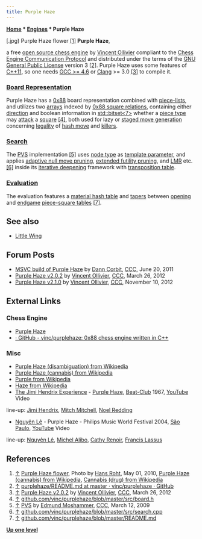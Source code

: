 ```yaml
---
title: Purple Haze
---
```

**[Home](Home "Home") \* [Engines](Engines "Engines") \* Purple Haze**



[.jpg) Purple Haze flower <a id="cite-note-1" href="#cite-ref-1">[1]</a>
**Purple Haze**,  

a free [open source chess engine](Category:Open_Source "Category:Open Source") by [Vincent Ollivier](Vincent_Ollivier "Vincent Ollivier") compliant to the [Chess Engine Communication Protocol](Chess_Engine_Communication_Protocol "Chess Engine Communication Protocol") and distributed under the terms of the [GNU General Public License](Free_Software_Foundation#GPL "Free Software Foundation") version 3 <a id="cite-note-2" href="#cite-ref-2">[2]</a>. 
Purple Haze uses some features of [C++11](Cpp "Cpp"), so one needs [GCC >= 4.6](https://en.wikipedia.org/wiki/GNU_Compiler_Collection#GCC_stable_release) or [Clang](https://en.wikipedia.org/wiki/Clang) >= 3.0 <a id="cite-note-3" href="#cite-ref-3">[3]</a> to compile it. 



### [Board Representation](Board_Representation "Board Representation")


Purple Haze has a [0x88](0x88 "0x88") board representation combined with [piece-lists](Piece-Lists "Piece-Lists"), and utilizes two [arrays](Array "Array") indexed by [0x88 square relations](0x88#SquareRelations "0x88"), 
containing either [direction](Direction "Direction") and boolean information in [std::bitset<7>](https://en.wikipedia.org/wiki/C%2B%2B_Standard_Library#Containers) whether a [piece type](Pieces "Pieces") may [attack](Attacks "Attacks") a [square](Squares "Squares") <a id="cite-note-4" href="#cite-ref-4">[4]</a>, 
both used for lazy or [staged move generation](Move_Generation#Staged "Move Generation") concerning [legality](Legal_Move "Legal Move") of [hash move](Hash_Move "Hash Move") and [killers](Killer_Move "Killer Move"). 



### [Search](Search "Search")


The [PVS](Principal_Variation_Search "Principal Variation Search") implementation <a id="cite-note-5" href="#cite-ref-5">[5]</a> uses [node type](Node_Types "Node Types") as [template parameter](https://en.wikipedia.org/wiki/Template_%28C%2B%2B%29#Function_templates), and applies [adaptive null move pruning](Null_Move_Pruning#AdaptiveNullMovePruning "Null Move Pruning"), [extended futility pruning](Futility_Pruning#Extendedfutilitypruning "Futility Pruning"), and [LMR](Late_Move_Reductions "Late Move Reductions") etc. <a id="cite-note-6" href="#cite-ref-6">[6]</a> inside its [iterative deepening](Iterative_Deepening "Iterative Deepening") framework with [transposition table](Transposition_Table "Transposition Table"). 



### [Evaluation](Evaluation "Evaluation")


The evaluation features a [material hash table](Material_Hash_Table "Material Hash Table") and [tapers](Tapered_Eval "Tapered Eval") between [opening](Opening "Opening") and [endgame](Endgame "Endgame") [piece-square tables](Piece-Square_Tables "Piece-Square Tables") <a id="cite-note-7" href="#cite-ref-7">[7]</a>.



## See also


* [Little Wing](Little_Wing "Little Wing")


## Forum Posts


* [MSVC build of Purple Haze](http://www.talkchess.com/forum/viewtopic.php?t=39437) by [Dann Corbit](Dann_Corbit "Dann Corbit"), [CCC](CCC "CCC"), June 20, 2011
* [Purple Haze v2.0.2](http://www.talkchess.com/forum/viewtopic.php?t=43028) by [Vincent Ollivier](Vincent_Ollivier "Vincent Ollivier"), [CCC](CCC "CCC"), March 26, 2012
* [Purple Haze v2.1.0](http://www.talkchess.com/forum/viewtopic.php?t=45932) by [Vincent Ollivier](Vincent_Ollivier "Vincent Ollivier"), [CCC](CCC "CCC"), November 10, 2012


## External Links


### Chess Engine


* [Purple Haze](https://vinc.cc/projects/purplehaze.html)
* [· GitHub - vinc/purplehaze: 0x88 chess engine written in C++](https://github.com/vinc/purplehaze)


### Misc


* [Purple Haze (disambiguation) from Wikipedia](https://en.wikipedia.org/wiki/Purple_Haze_%28disambiguation%29)
* [Purple Haze (cannabis) from Wikipedia](https://en.wikipedia.org/wiki/Purple_Haze_%28cannabis%29)
* [Purple from Wikipedia](https://en.wikipedia.org/wiki/Purple)
* [Haze from Wikipedia](https://en.wikipedia.org/wiki/Haze)
* [The Jimi Hendrix Experience](https://en.wikipedia.org/wiki/The_Jimi_Hendrix_Experience) - [Purple Haze](https://en.wikipedia.org/wiki/Purple_Haze), [Beat-Club](https://en.wikipedia.org/wiki/Beat-Club) 1967, [YouTube](https://en.wikipedia.org/wiki/YouTube) Video


 line-up: [Jimi Hendrix](Category:Jimi_Hendrix "Category:Jimi Hendrix"), [Mitch Mitchell](https://en.wikipedia.org/wiki/Mitch_Mitchell), [Noel Redding](https://en.wikipedia.org/wiki/Noel_Redding)
 
* [Nguyên Lê](Category:Nguy%C3%AAn_L%C3%AA "Category:Nguyên Lê") - Purple Haze - Philips Music World Festival 2004, [São Paulo](https://en.wikipedia.org/wiki/S%C3%A3o_Paulo), [YouTube](https://en.wikipedia.org/wiki/YouTube) Video


 line-up: [Nguyên Lê](Category:Nguy%C3%AAn_L%C3%AA "Category:Nguyên Lê"), [Michel Alibo](https://fr.wikipedia.org/wiki/Michel_Alibo), [Cathy Renoir](http://www.discogs.com/artist/426356-Cathy-Renoir), [Francis Lassus](https://fr.wikipedia.org/wiki/Francis_Lassus)
 
## References


1. <a id="cite-ref-1" href="#cite-note-1">↑</a> [Purple Haze flower](https://commons.wikimedia.org/wiki/File:Purple_Haze_(Cannabis).jpg), Photo by [Hans Roht](https://en.wikipedia.org/wiki/User:HansRoht), May 01, 2010, [Purple Haze (cannabis) from Wikipedia](https://en.wikipedia.org/wiki/Purple_Haze_%28cannabis%29), [Cannabis (drug) from Wikipedia](https://en.wikipedia.org/wiki/Cannabis_%28drug%29)
2. <a id="cite-ref-2" href="#cite-note-2">↑</a> [purplehaze/README.md at master · vinc/purplehaze · GitHub](https://github.com/vinc/purplehaze/blob/master/README.md)
3. <a id="cite-ref-3" href="#cite-note-3">↑</a> [Purple Haze v2.0.2](http://www.talkchess.com/forum/viewtopic.php?t=43028) by [Vincent Ollivier](Vincent_Ollivier "Vincent Ollivier"), [CCC](CCC "CCC"), March 26, 2012
4. <a id="cite-ref-4" href="#cite-note-4">↑</a> [github.com/vinc/purplehaze/blob/master/src/board.h](https://github.com/vinc/purplehaze/blob/master/src/board.h)
5. <a id="cite-ref-5" href="#cite-note-5">↑</a> [PVS](http://www.talkchess.com/forum/viewtopic.php?t=26974) by [Edmund Moshammer](Edmund_Moshammer "Edmund Moshammer"), [CCC](CCC "CCC"), March 12, 2009
6. <a id="cite-ref-6" href="#cite-note-6">↑</a> [github.com/vinc/purplehaze/blob/master/src/search.cpp](https://github.com/vinc/purplehaze/blob/master/src/search.cpp)
7. <a id="cite-ref-7" href="#cite-note-7">↑</a> [github.com/vinc/purplehaze/blob/master/README.md](https://github.com/vinc/purplehaze/blob/master/README.md)

**[Up one level](Engines "Engines")**







 
